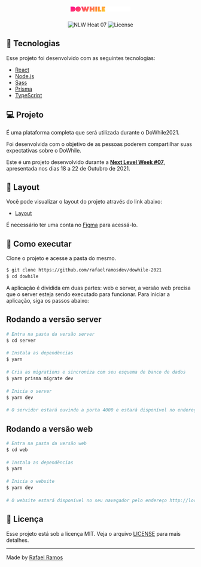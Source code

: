 <h1 align="center">
  <img alt="DoWhile2021" title="DoWhile2021" src=".github/logo.svg" width="160px"/>
</h1>

<p align="center">
  <img src="https://img.shields.io/static/v1?label=NLW&message=07&color=8257E5&labelColor=000000" alt="NLW Heat 07"/>

  <img src="https://img.shields.io/static/v1?label=license&message=MIT&color=8257E5&labelColor=000000" alt="License">
</p>

## 🧪 Tecnologias

Esse projeto foi desenvolvido com as seguintes tecnologias:

- [React](https://reactjs.org)
- [Node.js](https://nodejs.org/en/)
- [Sass](https://sass-lang.com/)
- [Prisma](https://www.prisma.io/)
- [TypeScript](https://www.typescriptlang.org/)

## 💻 Projeto

É uma plataforma completa que será utilizada durante o DoWhile2021.

Foi desenvolvida com o objetivo de as pessoas poderem compartilhar suas expectativas sobre o DoWhile.

Este é um projeto desenvolvido durante a **[Next Level Week #07](https://nextlevelweek.com/)**, apresentada nos dias 18 a 22 de Outubro de 2021.

## 🔖 Layout

Você pode visualizar o layout do projeto através do link abaixo:

- [Layout](https://www.figma.com/community/file/1031699316177416916)

É necessário ter uma conta no [Figma](http://figma.com/) para acessá-lo.

## 🚀 Como executar

Clone o projeto e acesse a pasta do mesmo.

```bash
$ git clone https://github.com/rafaelramosdev/dowhile-2021
$ cd dowhile
```

A aplicação é dividida em duas partes: web e server, a versão web precisa que o server esteja sendo executado para funcionar. Para iniciar a aplicação, siga os passos abaixo:

## Rodando a versão server

```bash
# Entra na pasta da versão server
$ cd server

# Instala as dependências
$ yarn

# Cria as migrations e sincroniza com seu esquema de banco de dados
$ yarn prisma migrate dev

# Inicia o server
$ yarn dev

# O servidor estará ouvindo a porta 4000 e estará disponível no endereço http://localhost:4000.
```

## Rodando a versão web

```bash
# Entra na pasta da versão web
$ cd web

# Instala as dependências
$ yarn

# Inicia o website
$ yarn dev

# O website estará disponível no seu navegador pelo endereço http://localhost:3000.
```

## 📄 Licença

Esse projeto está sob a licença MIT. Veja o arquivo [LICENSE](LICENSE) para mais detalhes.

---

Made by [Rafael Ramos](https://rafaelramos.dev/)
